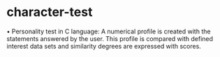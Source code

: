 # character-test
• Personality test in C language: A numerical profile is created with the statements answered by the user. This profile is compared with defined interest data sets and similarity degrees are expressed with scores.
